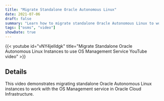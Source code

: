 ```yaml
---
title: "Migrate Standalone Oracle Autonomous Linux"
date: 2021-07-06
draft: false
summary: "Learn how to migrate standalone Oracle Autonomous Linux to work with OS Management service."
tags: ["osms", "video"]
showDate: true
---
```


{{< youtube id="vNY4jelIdgk" title="Migrate Standalone Oracle Autonomous Linux Instances to use OS Management Service YouTube video" >}}

## Details

This video demonstrates migrating standalone Oracle Autonomous Linux instances to work with the OS Management service in Oracle Cloud Infrastructure.
